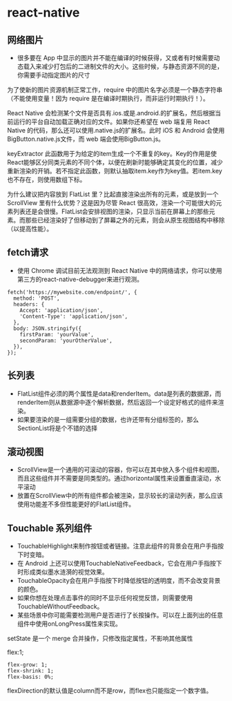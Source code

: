 # react-native

## 网络图片

* 很多要在 App 中显示的图片并不能在编译的时候获得，又或者有时候需要动态载入来减少打包后的二进制文件的大小。这些时候，与静态资源不同的是，你需要手动指定图片的尺寸

为了使新的图片资源机制正常工作，require 中的图片名字必须是一个静态字符串（不能使用变量！因为 require 是在编译时期执行，而非运行时期执行！）。

React Native 会检测某个文件是否具有.ios.或是.android.的扩展名，然后根据当前运行的平台自动加载正确对应的文件。如果你还希望在 web 端复用 React Native 的代码，那么还可以使用.native.js的扩展名。此时 iOS 和 Android 会使用BigButton.native.js文件，而 web 端会使用BigButton.js。

keyExtractor 此函数用于为给定的item生成一个不重复的key。Key的作用是使React能够区分同类元素的不同个体，以便在刷新时能够确定其变化的位置，减少重新渲染的开销。若不指定此函数，则默认抽取item.key作为key值。若item.key也不存在，则使用数组下标。

为什么建议把内容放到 FlatList 里？比起直接渲染出所有的元素，或是放到一个 ScrollView 里有什么优势？这是因为尽管 React 很高效，渲染一个可能很大的元素列表还是会很慢。FlatList会安排视图的渲染，只显示当前在屏幕上的那些元素。而那些已经渲染好了但移动到了屏幕之外的元素，则会从原生视图结构中移除（以提高性能）。

## fetch请求

* 使用 Chrome 调试目前无法观测到 React Native 中的网络请求，你可以使用第三方的react-native-debugger来进行观测。

```text
fetch('https://mywebsite.com/endpoint/', {
  method: 'POST',
  headers: {
    Accept: 'application/json',
    'Content-Type': 'application/json',
  },
  body: JSON.stringify({
    firstParam: 'yourValue',
    secondParam: 'yourOtherValue',
  }),
});
```

## 长列表

* FlatList组件必须的两个属性是data和renderItem。data是列表的数据源，而renderItem则从数据源中逐个解析数据，然后返回一个设定好格式的组件来渲染。
* 如果要渲染的是一组需要分组的数据，也许还带有分组标签的，那么SectionList将是个不错的选择

## 滚动视图

* ScrollView是一个通用的可滚动的容器，你可以在其中放入多个组件和视图，而且这些组件并不需要是同类型的。通过horizontal属性来设置垂直滚动，水平滚动
* 放置在ScrollView中的所有组件都会被渲染，显示较长的滚动列表，那么应该使用功能差不多但性能更好的FlatList组件。

## Touchable 系列组件

* TouchableHighlight来制作按钮或者链接。注意此组件的背景会在用户手指按下时变暗。
* 在 Android 上还可以使用TouchableNativeFeedback，它会在用户手指按下时形成类似墨水涟漪的视觉效果。
* TouchableOpacity会在用户手指按下时降低按钮的透明度，而不会改变背景的颜色。
* 如果你想在处理点击事件的同时不显示任何视觉反馈，则需要使用TouchableWithoutFeedback。
* 某些场景中你可能需要检测用户是否进行了长按操作。可以在上面列出的任意组件中使用onLongPress属性来实现。

setState 是一个 merge 合并操作，只修改指定属性，不影响其他属性

flex:1;

```text
flex-grow: 1;
flex-shrink: 1;
flex-basis: 0%;
```

flexDirection的默认值是column而不是row，而flex也只能指定一个数字值。

